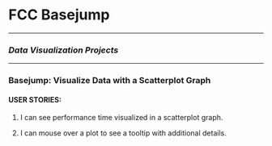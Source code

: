 # FCC Basejump
---

### *Data Visualization Projects*
---

### Basejump: Visualize Data with a Scatterplot Graph

#### USER STORIES:

1. I can see performance time visualized in a scatterplot graph.

2. I can mouse over a plot to see a tooltip with additional details.